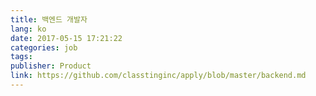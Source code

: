 ```yaml
---
title: 백엔드 개발자
lang: ko
date: 2017-05-15 17:21:22
categories: job
tags:
publisher: Product
link: https://github.com/classtinginc/apply/blob/master/backend.md
---
```

